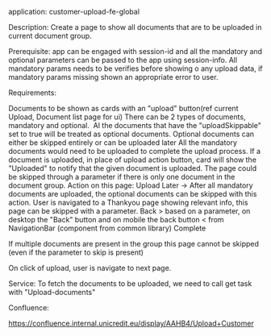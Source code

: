 application: customer-upload-fe-global

Description: Create a page to show all documents that are to be uploaded in current document group.

Prerequisite: app can be engaged with session-id and all the mandatory and optional parameters can be passed to the app using session-info. All mandatory params needs to be verifies before showing o any upload data, if mandatory params missing shown an appropriate error to user.

Requirements:

Documents to be shown as cards with an "upload" button(ref current Upload, Document list page for ui)
There can be 2 types of documents, mandatory and optional. 
Al the documents that have the "uploadSkippable" set to true will be treated as optional documents.
Optional documents can either be skipped entirely or can be uploaded later
All the mandatory documents would need to be uploaded to complete the upload process.
If a document is uploaded, in place of upload action button, card will show the "Uploaded" to notify that the given document is uploaded.
The page could be skipped through a parameter if there is only one document in the document group.
Action on this page:
Upload Later -> After all mandatory documents are uploaded, the optional documents can be skipped with this action. User is navigated to a Thankyou page showing relevant info, this page can be skipped with a parameter.
Back > based on a parameter, on desktop the "Back" button and on mobile the back button < from NavigationBar (component from common library)
Complete 

If multiple documents are present in the group this page cannot be skipped (even if the parameter to skip is present)

On click of upload, user is navigate to next page.

Service: To fetch the documents to be uploaded, we need to call get task with "Upload-documents" 

Confluence:

https://confluence.internal.unicredit.eu/display/AAHB4/Upload+Customer


